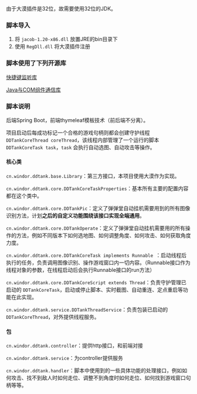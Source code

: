 由于大漠插件是32位，故需要使用32位的JDK。

### 脚本导入

1. 将 `jacob-1.20-x86.dll` 放置JRE的bin目录下
2. 使用 `RegDll.dll` 将大漠插件注册


### 脚本使用了下列开源库

[快捷键监听库](https://github.com/melloware/jintellitype)

[Java与COM组件通信库](https://github.com/freemansoft/jacob-project)

### 脚本说明

后端Spring Boot，前端thymeleaf模板技术（前后端不分离）。

项目启动后每成功标记一个合格的游戏句柄则都会创建守护线程 `DDTankCoreThread coreThread`，该线程内部管理了一个运行的脚本 `DDTankCoreTask task`，`task` 会执行自动选图、自动攻击等操作。

#### 核心类

`cn.windor.ddtank.base.Library`：第三方接口，本项目使用大漠作为实现。

`cn.windor.ddtank.core.DDTankCoreTaskProperties`：基本所有主要的配置内容都在这个类中。

`cn.windor.ddtank.core.DDTankPic`：定义了弹弹堂自动挂机需要用到的所有图像识别方法，计划**之后的自定义功能围绕该接口实现全端通用**。

`cn.windor.ddtank.core.DDTankOperate`：定义了弹弹堂自动挂机需要用的所有操作的方法，例如不同版本下如何选地图、如何调整角度、如何攻击、如何获取角度力度。

`cn.windor.ddtank.core.DDTankCoreTask implements Runnable `：启动线程后执行的任务，负责调用图像识别、操作游戏窗口内一切内容。（Runnable接口作为线程对象的参数，在线程启动后会执行Runnable接口的run方法）

`cn.windor.ddtank.core.DDTankCoreScript extends Thread`：负责守护管理已启动的 `DDTankCoreTask`，启动或停止脚本、实时截图、自动重连、定点重启等功能在此实现。

`cn.windor.ddtank.service.DDTankThreadService`：负责包装已启动的`DDTankCoreThread`，对外提供线程服务。

#### 包

`cn.windor.ddtank.controller`：提供http接口，和前端对接

`cn.windor.ddtank.service`：为controller提供服务

`cn.windor.ddtank.handler`：脚本中使用到的一些具体功能的处理接口，例如如何攻击、找不到敌人时如何走位、调整不到角度时如何走位、如何找到游戏窗口句柄等等。